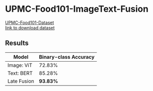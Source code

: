 # UPMC-Food101-ImageText-Fusion
[UPMC-Food101-Dataset](https://hal.science/hal-01196959/file/CEA_ICME2015.pdf) <br>
[link to download dataset](https://www.kaggle.com/datasets/gianmarco96/upmcfood101)


## Results
| Model                | Binary-class Accuracy |
| -------------------- | --------------------- |
| Image: ViT           |        72.83%         |
| Text: BERT           |        85.28%         |
| Late Fusion          |        **93.83%**     |
